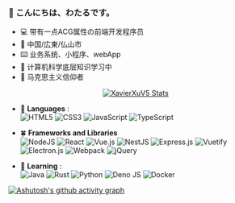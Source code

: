 ### 👋 こんにちは、わたるです。

- 💻 带有一点ACG属性の前端开发程序员
- 📍️ 中国/広東/仏山市
- ⌨️ 业务系统、小程序、webApp
- 🌱 计算机科学底层知识学习中
- 💭 马克思主义信仰者

  
<p align="center">
  <a href="https://github.com/Charmve" class="rich-diff-level-one">
    <img src="https://github-readme-stats.vercel.app/api?username=XavierXuV5&title_color=333&text_color=777" alt="XavierXuV5 Stats" >
  </a>
</p>


- 🌿 **Languages** :  
  ![HTML5](https://img.shields.io/badge/html5-%23E34F26.svg?style=for-the-badge&logo=html5&logoColor=white)
  ![CSS3](https://img.shields.io/badge/css3-%231572B6.svg?style=for-the-badge&logo=css3&logoColor=white)
  ![JavaScript](https://img.shields.io/badge/javascript-%23323330.svg?style=for-the-badge&logo=javascript&logoColor=%23F7DF1E)
  ![TypeScript](https://img.shields.io/badge/typescript-%23007ACC.svg?style=for-the-badge&logo=typescript&logoColor=white)

- 🍀 **Frameworks and Libraries**  
  ![NodeJS](https://img.shields.io/badge/node.js-6DA55F?style=for-the-badge&logo=node.js&logoColor=white)
  ![React](https://img.shields.io/badge/react-%2320232a.svg?style=for-the-badge&logo=react&logoColor=%2361DAFB)
  ![Vue.js](https://img.shields.io/badge/vuejs-%2335495e.svg?style=for-the-badge&logo=vuedotjs&logoColor=%234FC08D)
  ![NestJS](https://img.shields.io/badge/nestjs-%23E0234E.svg?style=for-the-badge&logo=nestjs&logoColor=white)
  ![Express.js](https://img.shields.io/badge/express.js-%23404d59.svg?style=for-the-badge&logo=express&logoColor=%2361DAFB)
  ![Vuetify](https://img.shields.io/badge/Vuetify-1867C0?style=for-the-badge&logo=vuetify&logoColor=AEDDFF)
  ![Electron.js](https://img.shields.io/badge/Electron-191970?style=for-the-badge&logo=Electron&logoColor=white)
  ![Webpack](https://img.shields.io/badge/webpack-%238DD6F9.svg?style=for-the-badge&logo=webpack&logoColor=black)
  ![jQuery](https://img.shields.io/badge/jquery-%230769AD.svg?style=for-the-badge&logo=jquery&logoColor=white)

- 🌱 **Learning** :  
  ![Java](https://img.shields.io/badge/java-%23ED8B00.svg?style=for-the-badge&logo=java&logoColor=white)
  ![Rust](https://img.shields.io/badge/rust-%23000000.svg?style=for-the-badge&logo=rust&logoColor=white)
  ![Python](https://img.shields.io/badge/python-3670A0?style=for-the-badge&logo=python&logoColor=ffdd54)
  ![Deno JS](https://img.shields.io/badge/deno%20js-000000?style=for-the-badge&logo=deno&logoColor=white)
  ![Docker](https://img.shields.io/badge/docker-%230db7ed.svg?style=for-the-badge&logo=docker&logoColor=white)



[![Ashutosh's github activity graph](https://activity-graph.herokuapp.com/graph?username=XavierXuV5&theme=minimal)](https://github.com/ashutosh00710/github-readme-activity-graph)
